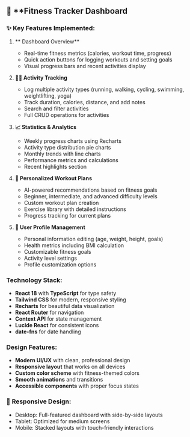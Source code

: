## 🎯 **Fitness Tracker Dashboard 
### ✨ **Key Features Implemented:**

1. **   Dashboard Overview**
   - Real-time fitness metrics (calories, workout time, progress)
   - Quick action buttons for logging workouts and setting goals
   - Visual progress bars and recent activities display

2. **🏃‍♂️ Activity Tracking**
   - Log multiple activity types (running, walking, cycling, swimming, weightlifting, yoga)
   - Track duration, calories, distance, and add notes
   - Search and filter activities
   - Full CRUD operations for activities

3. **📈 Statistics & Analytics**
   - Weekly progress charts using Recharts
   - Activity type distribution pie charts
   - Monthly trends with line charts
   - Performance metrics and calculations
   - Recent highlights section

4. **💪 Personalized Workout Plans**
   - AI-powered recommendations based on fitness goals
   - Beginner, intermediate, and advanced difficulty levels
   - Custom workout plan creation
   - Exercise library with detailed instructions
   - Progress tracking for current plans

5. **👤 User Profile Management**
   - Personal information editing (age, weight, height, goals)
   - Health metrics including BMI calculation
   - Customizable fitness goals
   - Activity level settings
   - Profile customization options

###    **Technology Stack:**
- **React 18** with **TypeScript** for type safety
- **Tailwind CSS** for modern, responsive styling
- **Recharts** for beautiful data visualization
- **React Router** for navigation
- **Context API** for state management
- **Lucide React** for consistent icons
- **date-fns** for date handling

###    **Design Features:**
- **Modern UI/UX** with clean, professional design
- **Responsive layout** that works on all devices
- **Custom color scheme** with fitness-themed colors
- **Smooth animations** and transitions
- **Accessible components** with proper focus states

### 📱 **Responsive Design:**
- Desktop: Full-featured dashboard with side-by-side layouts
- Tablet: Optimized for medium screens
- Mobile: Stacked layouts with touch-friendly interactions
